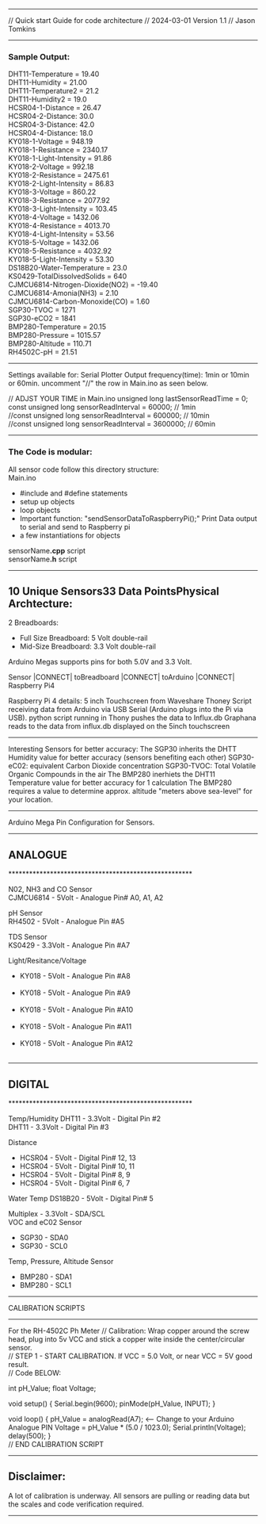 

**********************************************************************
// Quick start Guide for code architecture
// 2024-03-01 Version 1.1
// Jason Tomkins

**********************************************************************
<h3>Sample Output:</h3>

DHT11-Temperature = 19.40<br>
DHT11-Humidity = 21.00<br>
DHT11-Temperature2 = 21.2<br>
DHT11-Humidity2 = 19.0<br>
HCSR04-1-Distance = 26.47<br>
HCSR04-2-Distance: 30.0<br>
HCSR04-3-Distance: 42.0<br>
HCSR04-4-Distance: 18.0<br>
KY018-1-Voltage = 948.19<br>
KY018-1-Resistance = 2340.17<br>
KY018-1-Light-Intensity = 91.86<br>
KY018-2-Voltage = 992.18<br>
KY018-2-Resistance = 2475.61<br>
KY018-2-Light-Intensity = 86.83<br>
KY018-3-Voltage = 860.22<br>
KY018-3-Resistance = 2077.92<br>
KY018-3-Light-Intensity = 103.45<br>
KY018-4-Voltage = 1432.06<br>
KY018-4-Resistance = 4013.70<br>
KY018-4-Light-Intensity = 53.56<br>
KY018-5-Voltage = 1432.06<br>
KY018-5-Resistance = 4032.92<br>
KY018-5-Light-Intensity = 53.30<br>
DS18B20-Water-Temperature = 23.0<br>
KS0429-TotalDissolvedSolids = 640<br>
CJMCU6814-Nitrogen-Dioxide(NO2) = -19.40<br>
CJMCU6814-Amonia(NH3) = 2.10<br>
CJMCU6814-Carbon-Monoxide(CO) = 1.60<br>
SGP30-TVOC = 1271<br>
SGP30-eCO2 = 1841<br>
BMP280-Temperature = 20.15<br>
BMP280-Pressure = 1015.57<br>
BMP280-Altitude = 110.71<br>
RH4502C-pH = 21.51<br>

**********************************************************************
Settings available for: Serial Plotter Output frequency(time): 1min or 10min or 60min. uncomment "//" the row in Main.ino as seen below.

// ADJST YOUR TIME in Main.ino
unsigned long lastSensorReadTime = 0;<br>
const unsigned long sensorReadInterval = 60000; // 1min<br>
//const unsigned long sensorReadInterval = 600000; // 10min<br>
//const unsigned long sensorReadInterval = 3600000; // 60min<br>

**********************************************************************


<h3>The Code is modular:</h3>
All sensor code follow this directory structure:<br>
	Main.ino
  <ul>
	<li>#include and #define statements</li>
	<li>setup up objects</li>
	<li>loop objects</li>
	<li>Important function: "sendSensorDataToRaspberryPi();" Print Data output to serial and send to Raspberry pi</li>
	<li>a few instantiations for objects</li>
	</ul>
  sensorName<b>.cpp</b> script<br>
	sensorName<b>.h</b> script<br>
  


**********************************************************************

<h2>10 Unique Sensors</h2)
<h2>33 Data Points</h2)

<h3>Physical Archtecture:</h3>
2 Breadboards:<br>
<ul>
<li>Full Size Breadboard: 5 Volt double-rail</li>
<li>Mid-Size Breadboard: 3.3 Volt double-rail</li>
</ul>
Arduino Megas supports pins for both 5.0V and 3.3 Volt.

Sensor |CONNECT| toBreadboard |CONNECT| toArduino |CONNECT| Raspberry Pi4

Raspberry Pi 4 details:
	5 inch Touchscreen from Waveshare
	Thoney Script receiving data from Arduino via USB Serial (Arduino plugs into the Pi via USB).
	python script running in Thony pushes the data to Influx.db
	Graphana reads to the data from influx.db displayed on the 5inch touchscreen

**********************************************************************
Interesting Sensors for better accuracy:
	The SGP30 inherits the DHTT Humidity value for better accuracy (sensors benefiting each other)
		SGP30-eC02: equivalent Carbon Dioxide concentration
		SGP30-TVOC: Total Volatile Organic Compounds in the air
	The BMP280 inerhiets the DHT11 Temperature value for better accuracy for 1 calculation
	The BMP280 requires a value to determine approx. altitude "meters above sea-level" for your location.
	
**********************************************************************
Arduino Mega Pin Configuration for Sensors.


*****************************************************
<h2>ANALOGUE</h2>
*****************************************************

N02, NH3 and CO Sensor<br>
CJMCU6814 - 5Volt - Analogue Pin# A0, A1, A2<br>

pH Sensor<br>
RH4502 - 5Volt - Analogue Pin #A5<br>

TDS Sensor<br>
KS0429 - 3.3Volt - Analogue Pin #A7<br>

Light/Resitance/Voltage<br>
<ul>
<li>KY018 - 5Volt - Analogue Pin #A8</li><br>
<li>KY018 - 5Volt - Analogue Pin #A9</li><br>
<li>KY018 - 5Volt - Analogue Pin #A10</li><br>
<li>KY018 - 5Volt - Analogue Pin #A11</li><br>
<li>KY018 - 5Volt - Analogue Pin #A12</li><br>
</ul>

*****************************************************
<h2>DIGITAL</h2>
*****************************************************

Temp/Humidity
DHT11 - 3.3Volt - Digital Pin #2<br>
DHT11 - 3.3Volt - Digital Pin #3

Distance
<ul>
<li>HCSR04 - 5Volt - Digital Pin# 12, 13</li>
<li>HCSR04 - 5Volt - Digital Pin# 10, 11</li>
<li>HCSR04 - 5Volt - Digital Pin# 8, 9</li>
<li>HCSR04 - 5Volt - Digital Pin# 6, 7</li>
</ul>

Water Temp
DS18B20 - 5Volt - Digital Pin# 5<br>

Multiplex - 3.3Volt - SDA/SCL<br>
VOC and eC02 Sensor
<ul>
<li>SGP30 - SDA0
<li>SGP30 - SCL0
</ul>

Temp, Pressure, Altitude Sensor <br>
<ul>
<li>BMP280 - SDA1</li>
<li>BMP280 - SCL1</li>
</ul>

**********************************************************************
CALIBRATION SCRIPTS
**********************************************************************

For the RH-4502C Ph Meter
// Calibration: Wrap copper around the screw head, plug into 5v VCC and stick a copper wite inside the center/circular sensor.<br>
// STEP 1 - START CALIBRATION. If VCC = 5.0 Volt, or near VCC = 5V good result.<br>
// Code BELOW:<br>


int pH_Value; 
float Voltage;

void setup() 
  { 
    Serial.begin(9600);
    pinMode(pH_Value, INPUT); 
 } 
 
void loop() 
 { 
   pH_Value = analogRead(A7); <-- Change to your Arduino Analogue PIN
   Voltage = pH_Value * (5.0 / 1023.0); 
   Serial.println(Voltage); 
   delay(500); 
 }
 <br>
// END CALIBRATION SCRIPT

**********************************************************************

<h2>Disclaimer:</h2>

A lot of calibration is underway. All sensors are pulling or reading data but the scales and code verification required.

**********************************************************************


